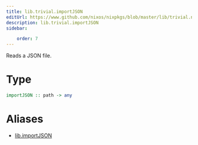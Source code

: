 ```yaml
---
title: lib.trivial.importJSON
editUrl: https://www.github.com/nixos/nixpkgs/blob/master/lib/trivial.nix#L425C16
description: lib.trivial.importJSON
sidebar:

    order: 7
---
```


Reads a JSON file.

# Type

```haskell
importJSON :: path -> any
```


# Aliases

- [lib.importJSON](/reference/libimportJSON)


